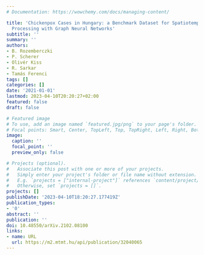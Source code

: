 ```yaml
---
# Documentation: https://wowchemy.com/docs/managing-content/

title: 'Chickenpox Cases in Hungary: a Benchmark Dataset for Spatiotemporal Signal
  Processing with Graph Neural Networks'
subtitle: ''
summary: ''
authors:
- B. Rozemberczki
- P. Scherer
- Olivér Kiss
- R. Sarkar
- Tamás Ferenci
tags: []
categories: []
date: '2021-01-01'
lastmod: 2023-04-10T20:20:27+02:00
featured: false
draft: false

# Featured image
# To use, add an image named `featured.jpg/png` to your page's folder.
# Focal points: Smart, Center, TopLeft, Top, TopRight, Left, Right, BottomLeft, Bottom, BottomRight.
image:
  caption: ''
  focal_point: ''
  preview_only: false

# Projects (optional).
#   Associate this post with one or more of your projects.
#   Simply enter your project's folder or file name without extension.
#   E.g. `projects = ["internal-project"]` references `content/project/deep-learning/index.md`.
#   Otherwise, set `projects = []`.
projects: []
publishDate: '2023-04-10T18:20:27.177419Z'
publication_types:
- '0'
abstract: ''
publication: ''
doi: 10.48550/arXiv.2102.08100
links:
- name: URL
  url: https://m2.mtmt.hu/api/publication/32040065
---
```


